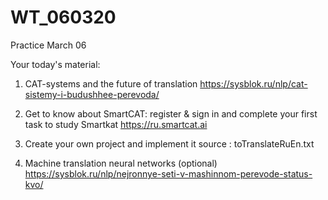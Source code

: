 # WT_060320
Practice March 06

Your today's material:

1. CAT-systems and the future of translation
https://sysblok.ru/nlp/cat-sistemy-i-budushhee-perevoda/

2. Get to know about SmartCAT: register & sign in and complete your first task to study Smartkat
https://ru.smartcat.ai

3. Сreate your own project and implement it
source : toTranslateRuEn.txt

4. Machine translation neural networks (optional)
https://sysblok.ru/nlp/nejronnye-seti-v-mashinnom-perevode-status-kvo/

